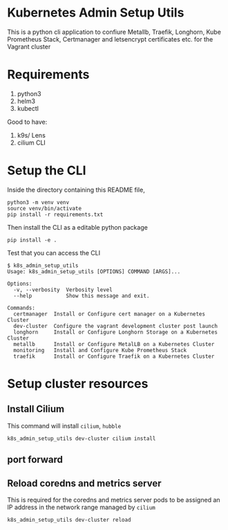 # Kubernetes Admin Setup Utils
This is a python cli application to confiure Metallb, Traefik, Longhorn, Kube Prometheus Stack, Certmanager and letsencrypt certificates etc. for the Vagrant cluster

# Requirements
1. python3
2. helm3
3. kubectl

Good to have:
1. k9s/ Lens
1. cilium CLI


# Setup the CLI

Inside the directory containing this README file,

```
python3 -m venv venv
source venv/bin/activate
pip install -r requirements.txt
```

Then install the CLI as a editable python package

```
pip install -e .
```

Test that you can access the CLI

```
$ k8s_admin_setup_utils 
Usage: k8s_admin_setup_utils [OPTIONS] COMMAND [ARGS]...

Options:
  -v, --verbosity  Verbosity level
  --help           Show this message and exit.

Commands:
  certmanager  Install or Configure cert manager on a Kubernetes Cluster
  dev-cluster  Configure the vagrant development cluster post launch
  longhorn     Install or Configure Longhorn Storage on a Kubernetes Cluster
  metallb      Install or Configure MetalLB on a Kubernetes Cluster
  monitoring   Install and Configure Kube Prometheus Stack
  traefik      Install or Configure Traefik on a Kubernetes Cluster
```

# Setup cluster resources

## Install Cilium
This command will install `cilium`, `hubble`
```
k8s_admin_setup_utils dev-cluster cilium install
```
## port forward 
## Reload coredns and metrics server
This is required for the coredns and metrics server pods to be assigned an IP address in the network range managed by `cilium`

```
k8s_admin_setup_utils dev-cluster reload
```